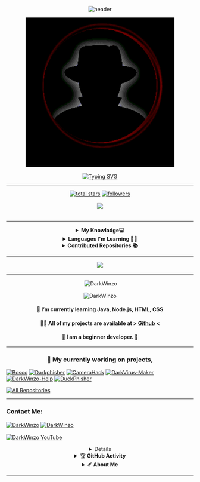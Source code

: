 <div align="center">
 
    
![header](https://capsule-render.vercel.app/api?type=waving&color=random&text=Hi🥰,%20I'm%20🅳🅰🆁🅺%20🆆🅸🅽🆉🅾&desc=Welcome%20To%20My%20Profile&animation=twinkling&fontSize=40&fontAlign=50&fontAlignY=20&descSize=20&descAlign=50&height=180&descAlignY=45) 

<img src="https://github.com/DarkWinzo/DarkWinzo/blob/main/DarkWinzo.gif" width="400">
 
 
[![Typing SVG](https://readme-typing-svg.herokuapp.com/?lines=We+Are+Technical+Hacking+Team;Please+Respect+Us)](https://git.io/typing-svg)
 
  ---  
<p align="center">
  <a href="https://github.com/DarkWinzo?tab=repositories&sort=stargazers">
    <img alt="total stars" title="Total stars on GitHub" src="https://custom-icon-badges.herokuapp.com/badge/dynamic/json?logo=star&color=55960c&labelColor=488207&label=Stars&style=for-the-badge&query=%24.stars&url=https://api.github-star-counter.workers.dev/user/DarkWinzo"/></a>
  <a href="https://github.com/DarkWinzo?tab=followers">
    <img alt="followers" title="Follow me on Github" src="https://custom-icon-badges.herokuapp.com/github/followers/DarkWinzo?color=236ad3&labelColor=1155ba&style=for-the-badge&logo=person-add&label=Follow&logoColor=white"/></a>
    </br></br>
  <a href="https://github.com/DarkWinzo/Bosco">
    <img src="https://komarev.com/ghpvc/?username=DarkWinzo&label=Profile%20views&color=brightgreen&label=Profile+Views&style=plastic">
  </a>
  
</p>

##
--- 

<details>
  <summary><b>My Knowladge💻</b></summary><br/>

| Language   | Degree   |
| ---        | ---      |
| Javascript | SSS      |
| Python     | SSS (AI) |
| HTML       | A        |
| Typescript | B+       |
| CSS        | B        |
| SCSS       | B        |
| Lua        | B        |
| Golang     | B        |

##
#### Degree Table 

| Degree | Point |
| ---    | ---   |
| SSS    | +95   |
| SS     | +90   |
| S      | +85   |
| A+     | +80   |
| A      | +70   |
| B+     | +60   |
| B      | +50   |
| C      | +40   |
| D      | +30   |
| F      | <30   |
</details>

<details>
  <summary><b>Languages ​​I'm Learning 🙇🏻</b></summary><br/>

| Language   | Status   |
| ---        | ---      |
| Emacs Lisps| ✅       |
| Java       | ✅       |
| Make       | ✅       |
| Assembly   | ✅       |
| Rust       | ✅       |
| LaTeX      | ✅       |
| MediaWiki  | ✅       |
</details>

<details>
  <summary><b>Contributed Repositories 📚</b></summary><br/>

| Repository     | Link     |
| ---            | ---      |
</details>


----
  
[![](https://github.com/saadeghi/saadeghi/blob/master/dino.gif)](#)

  
---


<p>&nbsp;<img align="center" src="https://github-readme-stats.vercel.app/api?username=DarkWinzo&show_icons=true&theme=highcontrast" alt="DarkWinzo" /></p>

<p><img align="center" src="https://github-readme-streak-stats.herokuapp.com/?user=DarkWinzo&theme=highcontrast" alt="DarkWinzo" /></p>
</details>


#### 🌱 I’m currently learning **Java, Node.js, HTML, CSS**

#### 👨‍💻 All of my projects are available at > [Github](https://github.com/DarkWinzo) <

#### 💫 **I am a beginner developer. 🌆**

---

### 🔭 My currently working on projects,

<p align="left">
  <a href="https://github.com/DarkWinzo/Bosco"><img width="282" src="https://denvercoder1-github-readme-stats.vercel.app/api/pin/?username=DarkWinzo&repo=Bosco&theme=highcontrast&bg_color=1F222E&title_color=CEFF00&icon_color=F8D866&hide_border=false&show_icons=true" alt="Bosco"></a>
  <a href="https://github.com/DarkWinzo/Darkphisher"><img width="282" src="https://denvercoder1-github-readme-stats.vercel.app/api/pin/?username=DarkWinzo&repo=Darkphisher&theme=highcontrast&bg_color=1F222E&title_color=CEFF00&icon_color=F8D866&hide_border=false&show_icons=true" alt="Darkphisher"></a>
    <a href="https://github.com/DarkWinzo/CameraHack"><img width="282" src="https://denvercoder1-github-readme-stats.vercel.app/api/pin/?username=DarkWinzo&repo=CameraHack&theme=highcontrast&bg_color=1F222E&title_color=CEFF00&icon_color=F8D866&hide_border=false&show_icons=true" alt="CameraHack"></a>
<a href="https://github.com/DarkWinzo/DarkVirus-Maker"><img width="282" src="https://denvercoder1-github-readme-stats.vercel.app/api/pin/?username=DarkWinzo&repo=DarkVirus-Maker&theme=highcontrast&bg_color=1F222E&title_color=CEFF00&icon_color=F8D866&hide_border=false&show_icons=true" alt="DarkVirus-Maker"></a>
<a href="https://github.com/DarkWinzo/DarkWinzo-Help"><img width="282" src="https://denvercoder1-github-readme-stats.vercel.app/api/pin/?username=DarkWinzo&repo=DarkWinzo-Help&theme=highcontrast&bg_color=1F222E&title_color=CEFF00&icon_color=F8D866&hide_border=false&show_icons=true" alt="DarkWinzo-Help"></a>
<a href="https://github.com/DarkWinzo/DuckPhisher"><img width="282" src="https://denvercoder1-github-readme-stats.vercel.app/api/pin/?username=DarkWinzo&repo=DuckPhisher&theme=highcontrast&bg_color=1F222E&title_color=CEFF00&icon_color=F8D866&hide_border=false&show_icons=true" alt="DuckPhisher"></a>
</p>
<p align="left">
  <a href="https://github.com/DarkWinzo?tab=repositories&sort=stargazers"><img alt="All Repositories" title="All Repositories" src="https://custom-icon-badges.herokuapp.com/badge/-All%20Repos-2962FF?style=for-the-badge&logoColor=white&logo=repo"/></a>
</p>

---

<h3 align="left">Contact Me:</h3>
<p align="left">
<a href="https://wa.link/y1sv5r" target="blank"><img align="center" src="https://cdn.jsdelivr.net/npm/simple-icons@3.0.1/icons/whatsapp.svg" alt="DarkWinzo" height="30" width="40" /></a>
<a href="https://www.reddit.com/user/Isuru_2003" target="blank"><img align="center" src="https://cdn.jsdelivr.net/npm/simple-icons@3.0.1/icons/reddit.svg" alt="DarkWinzo" height="30" width="40" /></a>
</p>

<p align="left"

<a href="https://youtube.com" target="blank"><img align="center" src="https://i.hizliresim.com/oxo165f.png" alt="DarkWinzo YouTube" height="46" width="70" /></a>
<details>
  
  
---
  
    <summary>&#127942 <b>GitHub Awards</b></summary><br/>

![Github Trophy](https://github-profile-trophy.vercel.app/?username=DarkWinzo)

</details>


<details>
    <summary>&#127942 <b>GitHub Activity</b></summary><br/>

![Metrics](https://metrics.lecoq.io/DarkWinzo?template=classic&followup=1&isocalendar=1&languages=1&isocalendar.duration=half-year&config.timezone=IndiaStandardTime%2FIstanbul)

[![News](https://github-readme-stats.vercel.app/api/pin/?username=DarkWinzo&theme=highcontrast&repo=DarkWinzo)](https://github.com/DarkWinzo)

</details>

<details>
    <summary><b>☄️ About Me </b></summary><br/>
  
---
  
  Hi, I'm DarkWinzo

I am an AI Developer. My real thing to do crating artificial brains, neural tools. Also ı am a student of mechatronics enginering.

I am 19 yeas old. From Sri Lanka 🇱🇰 

I worked with Instagram, Gitlab, Bitbucket, Brainshop. Some of for testing, some things for developing.
If you have any question for me ı put my contact information above.

See ya 💘

</details>

---
